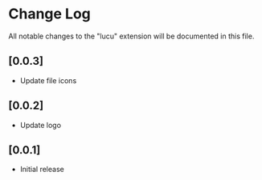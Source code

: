 # Change Log

All notable changes to the "lucu" extension will be documented in this file.

## [0.0.3]

- Update file icons

## [0.0.2]

- Update logo

## [0.0.1]

- Initial release
